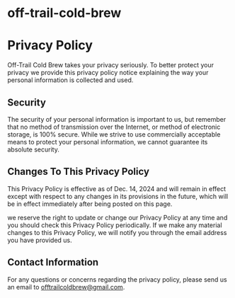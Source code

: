 # off-trail-cold-brew

# Privacy Policy

Off-Trail Cold Brew takes your privacy seriously. To better protect your privacy we provide this privacy policy notice explaining the way your personal information is collected and used.


## Security

The security of your personal information is important to us, but remember that no method of transmission over the Internet, or method of electronic storage, is 100% secure. While we strive to use commercially acceptable means to protect your personal information, we cannot guarantee its absolute security.


## Changes To This Privacy Policy

This Privacy Policy is effective as of Dec. 14, 2024 and will remain in effect except with respect to any changes in its provisions in the future, which will be in effect immediately after being posted on this page.

we reserve the right to update or change our Privacy Policy at any time and you should check this Privacy Policy periodically. If we make any material changes to this Privacy Policy, we will notify you through the email address you have provided us.


## Contact Information

For any questions or concerns regarding the privacy policy, please send us an email to offtrailcoldbrew@gmail.com.
